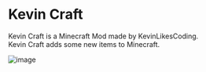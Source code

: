 # Kevin Craft
Kevin Craft is a Minecraft Mod made by KevinLikesCoding.    
Kevin Craft adds some new items to Minecraft.   

![image](https://user-images.githubusercontent.com/120569291/207792845-91c0d657-4469-4377-9943-3990ba8b95d3.png)

